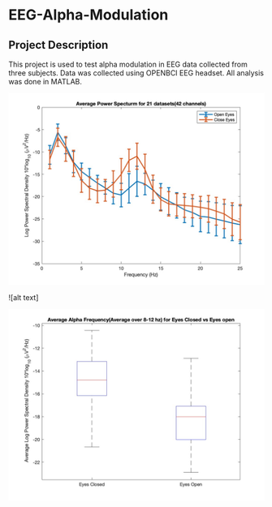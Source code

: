 # EEG-Alpha-Modulation

## Project Description 
This project is used to test alpha modulation in EEG data collected from three subjects. Data was collected using OPENBCI EEG headset. All analysis was done in MATLAB.


![alt text](https://github.com/laythamra28/EEG-Alpha-Modulation/blob/main/Average-powerspectrum-all.jpg)

![alt text]

![alt text](https://github.com/laythamra28/EEG-Alpha-Modulation/blob/main/boxplot-openvsclose.jpg)

